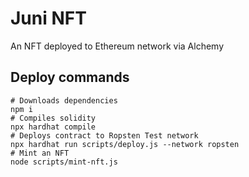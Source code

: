 # Juni NFT 
An NFT deployed to Ethereum network via Alchemy

## Deploy commands
```shell
# Downloads dependencies
npm i
# Compiles solidity
npx hardhat compile
# Deploys contract to Ropsten Test network
npx hardhat run scripts/deploy.js --network ropsten
# Mint an NFT
node scripts/mint-nft.js
```